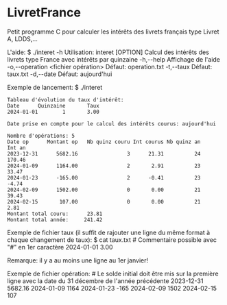 # LivretFrance

Petit programme C pour calculer les intérêts des livrets français type Livret A, LDDS,...

L'aide:
    $ ./interet -h
    Utilisation: interet [OPTION]
      Calcul des intérêts des livrets type France avec intérêts par quinzaine
      -h,--help				Affichage de l'aide
      -o,--operation <fichier opération>	Défaut: operation.txt
      -t,--taux <fichier taux>		Défaut: taux.txt
      -d,--date <date de simulation>	Défaut: aujourd'hui

Exemple de lancement:
    $ ./interet
    
    Tableau d'évolution du taux d'intérêt:
    Date      Quinzaine       Taux
    2024-01-01        1       3.00
    
    Date prise en compte pour le calcul des intérêts courus: aujourd'hui
    
    Nombre d'opérations: 5
    Date op      Montant op   Nb quinz couru Int courus Nb quinz an     Int an
    2023-12-31      5682.16                3      21.31          24     170.46
    2024-01-09      1164.00                2       2.91          23      33.47
    2024-01-23      -165.00                2      -0.41          23      -4.74
    2024-02-09      1502.00                0       0.00          21      39.43
    2024-02-15       107.00                0       0.00          21       2.81
    Montant total couru:      23.81
    Montant total année:     241.42

Exemple de fichier taux (il suffit de rajouter une ligne du même format à chaque changement de taux):
    $ cat taux.txt
    # Commentaire possible avec "#" en 1er caractère
    2024-01-01 3.00

Remarque: il y a au moins une ligne au 1er janvier!

Exemple de fichier opération:
    # Le solde initial doit être mis sur la première ligne avec la date du 31 décembre de l'année précédente
    2023-12-31 5682.16
    2024-01-09 1164
    2024-01-23 -165
    2024-02-09 1502
    2024-02-15 107

